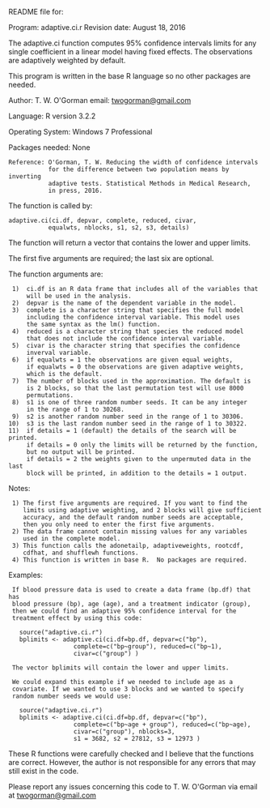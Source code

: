 
  README file for:

  Program:  adaptive.ci.r
  Revision date: August 18, 2016


  The adaptive.ci function computes 95% confidence intervals limits
  for any single coefficient in a linear model having fixed effects.
  The observations are adaptively weighted by default.

  This program is written in the base R language so no other packages
  are needed.

  Author: T. W. O'Gorman            email:  twogorman@gmail.com

  Language: R  version 3.2.2

  Operating System:  Windows 7 Professional

  Packages needed: None
  

    Reference: O'Gorman, T. W. Reducing the width of confidence intervals
               for the difference between two population means by inverting
               adaptive tests. Statistical Methods in Medical Research,
               in press, 2016.

  The function is called by:

    adaptive.ci(ci.df, depvar, complete, reduced, civar,
               equalwts, nblocks, s1, s2, s3, details)

  The function will return a vector that contains the lower and upper limits.

  The first five arguments are required; the last six are optional.

   The function arguments are:
 
     1)  ci.df is an R data frame that includes all of the variables that
         will be used in the analysis.
     2)  depvar is the name of the dependent variable in the model.
     3)  complete is a character string that specifies the full model
         including the confidence interval variable. This model uses
         the same syntax as the lm() function.
     4)  reduced is a character string that species the reduced model 
         that does not include the confidence interval variable.
     5)  civar is the character string that specifies the confidence
         inverval variable.
     6)  if equalwts = 1 the observations are given equal weights,
         if equalwts = 0 the observations are given adaptive weights,
         which is the default.
     7)  The number of blocks used in the approximation. The default is
         is 2 blocks, so that the last permutation test will use 8000
         permutations.
     8)  s1 is one of three random number seeds. It can be any integer
         in the range of 1 to 30268.
     9)  s2 is another random number seed in the range of 1 to 30306.
    10)  s3 is the last random number seed in the range of 1 to 30322.
    11)  if details = 1 (default) the details of the search will be printed.
         if details = 0 only the limits will be returned by the function,
         but no output will be printed.
         if details = 2 the weights given to the unpermuted data in the last
         block will be printed, in addition to the details = 1 output.
 
   Notes:
 
     1) The first five arguments are required. If you want to find the
        limits using adaptive weighting, and 2 blocks will give sufficient
        accuracy, and the default random number seeds are acceptable,
        then you only need to enter the first five arguments.
     2) The data frame cannot contain missing values for any variables
        used in the complete model.
     3) This function calls the adonetailp, adaptiveweights, rootcdf,
        cdfhat, and shufflewh functions.
     4) This function is written in base R.  No packages are required. 
 
   Examples:
 
     If blood pressure data is used to create a data frame (bp.df) that has
     blood pressure (bp), age (age), and a treatment indicator (group),
     then we could find an adaptive 95% confidence interval for the
     treatment effect by using this code:
 
       source("adaptive.ci.r")
       bplimits <- adaptive.ci(ci.df=bp.df, depvar=c("bp"),
                      complete=c("bp~group"), reduced=c("bp~1),
                      civar=c("group") )
 
     The vector bplimits will contain the lower and upper limits.
 
     We could expand this example if we needed to include age as a
     covariate. If we wanted to use 3 blocks and we wanted to specify
     random number seeds we would use:
 
       source("adaptive.ci.r")
       bplimits <- adaptive.ci(ci.df=bp.df, depvar=c("bp"),
                      complete=c("bp~age + group"), reduced=c("bp~age),
                      civar=c("group"), nblocks=3,
                      s1 = 3682, s2 = 27812, s3 = 12973 )
 
   These R functions were carefully checked and I believe
   that the functions are correct.  However, the author is not
   responsible for any errors that may still exist in the code.
 
   Please report any issues concerning this code to T. W. O'Gorman via 
   email at twogorman@gmail.com
 
